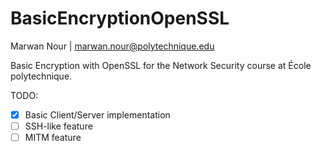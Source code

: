 # BasicEncryptionOpenSSL
Marwan Nour |  marwan.nour@polytechnique.edu

Basic Encryption with OpenSSL for the Network Security course at École polytechnique.

TODO:
- [x] Basic Client/Server implementation
- [ ] SSH-like feature
- [ ] MITM feature
